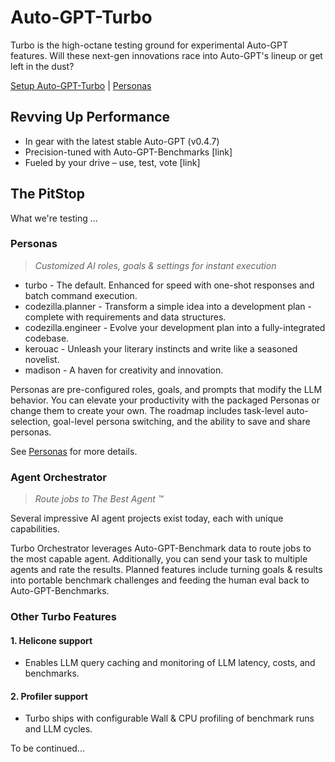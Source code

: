 # Auto-GPT-Turbo

Turbo is the high-octane testing ground for experimental Auto-GPT features. Will these next-gen innovations race into Auto-GPT's lineup or get left in the dust?

[Setup Auto-GPT-Turbo](/turbo/docs/setup.md) | [Personas](/turbo/docs/personas.md) 

## Revving Up Performance
- In gear with the latest stable Auto-GPT (v0.4.7)
- Precision-tuned with Auto-GPT-Benchmarks [link]
- Fueled by your drive – use, test, vote [link]

## The PitStop

What we're testing ...

### Personas

> _Customized AI roles, goals & settings for instant execution_

- turbo - The default. Enhanced for speed with one-shot responses and batch command execution.
- codezilla.planner - Transform a simple idea into a development plan - complete with requirements and data structures.
- codezilla.engineer - Evolve your development plan into a fully-integrated codebase.
- kerouac - Unleash your literary instincts and write like a seasoned novelist.
- madison - A haven for creativity and innovation.

Personas are pre-configured roles, goals, and prompts that modify the LLM behavior. You can elevate your productivity with the packaged Personas or change them to create your own. The roadmap includes task-level auto-selection, goal-level persona switching, and the ability to save and share personas.

See [Personas](/turbo/docs/personas.md) for more details.

### Agent Orchestrator

> _Route jobs to The Best Agent :tm:_

Several impressive AI agent projects exist today, each with unique capabilities. 

Turbo Orchestrator leverages Auto-GPT-Benchmark data to route jobs to the most capable agent. Additionally, you can send your task to multiple agents and rate the results. Planned features include turning goals & results into portable benchmark challenges and feeding the human eval back to Auto-GPT-Benchmarks.

### Other Turbo Features

#### 1. Helicone support
- Enables LLM query caching and monitoring of LLM latency, costs, and benchmarks.

#### 2. Profiler support
- Turbo ships with configurable Wall & CPU profiling of benchmark runs and LLM cycles.

To be continued...
